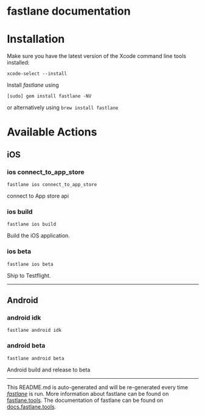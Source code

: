 fastlane documentation
================
# Installation

Make sure you have the latest version of the Xcode command line tools installed:

```
xcode-select --install
```

Install _fastlane_ using
```
[sudo] gem install fastlane -NV
```
or alternatively using `brew install fastlane`

# Available Actions
## iOS
### ios connect_to_app_store
```
fastlane ios connect_to_app_store
```
connect to App store api
### ios build
```
fastlane ios build
```
Build the iOS application.
### ios beta
```
fastlane ios beta
```
Ship to Testflight.

----

## Android
### android idk
```
fastlane android idk
```

### android beta
```
fastlane android beta
```
Android build and release to beta

----

This README.md is auto-generated and will be re-generated every time [_fastlane_](https://fastlane.tools) is run.
More information about fastlane can be found on [fastlane.tools](https://fastlane.tools).
The documentation of fastlane can be found on [docs.fastlane.tools](https://docs.fastlane.tools).
